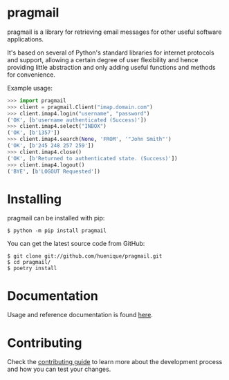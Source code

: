 # pragmail

pragmail is a library for retrieving email messages for other useful software applications.

It's based on several of Python's standard libraries for internet protocols and support, allowing a certain degree of user flexibility and hence providing little abstraction and only adding useful functions and methods for convenience.

Example usage:
```python
>>> import pragmail
>>> client = pragmail.Client("imap.domain.com")
>>> client.imap4.login("username", "password")
('OK', [b'username authenticated (Success)'])
>>> client.imap4.select("INBOX")
('OK', [b'1357'])
>>> client.imap4.search(None, 'FROM', '"John Smith"')
('OK', [b'245 248 257 259'])
>>> client.imap4.close()
('OK', [b'Returned to authenticated state. (Success)'])
>>> client.imap4.logout()
('BYE', [b'LOGOUT Requested'])
```

# Installing

pragmail can be installed with pip:
```
$ python -m pip install pragmail
```

You can get the latest source code from GitHub:
```
$ git clone git://github.com/huenique/pragmail.git
$ cd pragmail/
$ poetry install
```

# Documentation

Usage and reference documentation is found [here](https://github.com/huenique/pragmail/tree/main/docs).

# Contributing

Check the [contributing guide](https://github.com/huenique/pragmail/blob/main/.github/CONTRIBUTING.md) to learn more about the development process and how you can test your changes.
